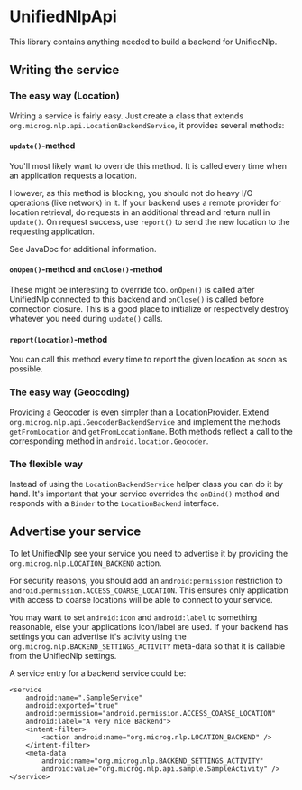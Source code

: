 UnifiedNlpApi
=============
This library contains anything needed to build a backend for UnifiedNlp.

Writing the service
-------------------
### The easy way (Location)
Writing a service is fairly easy. Just create a class that extends `org.microg.nlp.api.LocationBackendService`, it provides several methods:

#### `update()`-method
You'll most likely want to override this method. It is called every time when an application requests a location.

However, as this method is blocking, you should not do heavy I/O operations (like network) in it.
If your backend uses a remote provider for location retrieval, do requests in an additional thread and return null in `update()`. 
On request success, use `report()` to send the new location to the requesting application.

See JavaDoc for additional information.

#### `onOpen()`-method and `onClose()`-method
These might be interesting to override too. `onOpen()` is called after UnifiedNlp connected to this backend and `onClose()` is called before connection closure.
This is a good place to initialize or respectively destroy whatever you need during `update()` calls.

#### `report(Location)`-method
You can call this method every time to report the given location as soon as possible.

### The easy way (Geocoding)
Providing a Geocoder is even simpler than a LocationProvider. Extend `org.microg.nlp.api.GeocoderBackendService` and implement the methods `getFromLocation` and `getFromLocationName`.
Both methods reflect a call to the corresponding method in `android.location.Geocoder`.

### The flexible way
Instead of using the `LocationBackendService` helper class you can do it by hand. 
It's important that your service overrides the `onBind()` method and responds with a `Binder` to the `LocationBackend` interface.

Advertise your service
----------------------
To let UnifiedNlp see your service you need to advertise it by providing the `org.microg.nlp.LOCATION_BACKEND` action. 

For security reasons, you should add an `android:permission` restriction to `android.permission.ACCESS_COARSE_LOCATION`. This ensures only application with access to coarse locations will be able to connect to your service.

You may want to set `android:icon` and `android:label` to something reasonable, else your applications icon/label are used.
If your backend has settings you can advertise it's activity using the `org.microg.nlp.BACKEND_SETTINGS_ACTIVITY` meta-data so that it is callable from the UnifiedNlp settings.

A service entry for a backend service could be:

	<service
		android:name=".SampleService"
		android:exported="true"
		android:permission="android.permission.ACCESS_COARSE_LOCATION"
		android:label="A very nice Backend">
		<intent-filter>
			<action android:name="org.microg.nlp.LOCATION_BACKEND" />
		</intent-filter>
		<meta-data
			android:name="org.microg.nlp.BACKEND_SETTINGS_ACTIVITY"
			android:value="org.microg.nlp.api.sample.SampleActivity" />
	</service>
